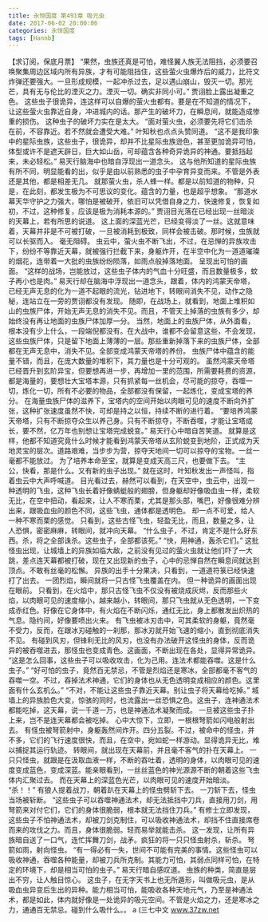 ```yaml
---
title: 永恒国度 第491章 吸元虫
date: 2017-06-02 20:00:06
categories: 永恒国度
tags: [Hannb]
---
```


【求订阅，保底月票】
“果然，虫族还真是可怕，难怪翼人族无法阻挡，必须要召唤聚集周边区域内所有异族，才有可能阻挡住，这些萤火虫爆炸后的威力，比符文炸弹还要强大。一旦形成规模，一起冲杀过去，足以遇山崩山，毁灭一切。那光芒，具有无与伦比的湮灭之力。湮灭一切。确实非同小可。”
贾诩脸上露出凝重之色。
这些虫子很诡异，连这样可以自爆的萤火虫都有。要是在不知道的情况下，让这些萤火虫靠近自身，冲进城内的话。那产生的破坏力，在瞬息间，就能造成惨重的损伤。
这种虫子的破坏力实在是太大。
“面对萤火虫，必须要先将它们击杀在前，不容靠近。若不然就会遭受大难。”
叶知秋也点点头赞同道。
“这不是我印象中的星际虫族，这些虫子，很诡异，却并不比星际虫族逊色，甚至更加诡异可怕，体型或许不是遮天辟日，巨大如山岳，可却蕴含各种奇异诡异的神通。要抵挡起来，未必轻松。”
易天行脑海中也暗自浮现出一道念头。
这与他所知道的星际虫族有所不同，明显能看的出，似乎是由以前熟悉的虫子中孕育异变而来。不管是外表还是其他，都是相差无几。
就那萤火虫，杀人蜂一样。都是以前知道的物种，只是，在此刻，都发生极为不可思议的变化。蕴含的力量，也是超乎想象。
“那道水幕天华守护之力强大，哪怕是被破开，依旧可以凭借自身之力，快速修复，恢复如初，不过，这种修复，应该是极为消耗本源的。”
贾诩目光落在已经出现一丝暗淡的天幕上，若有所思的说道。
这上面的深蓝光芒，已经变得淡了一丝。这就意味着，天幕并非是不可被打破，一旦被消耗到极致，同样会被击破。那时候，虫族就可以长驱而入。
毫无阻碍。
虫云中，萤火虫不断飞出，不过，在忌惮的异族攻击下，纷纷不等靠近天幕，就被强行拦截下来，身躯炸开，在半空中化为一道道璀璨的烟花，连带着一大批的虫族纷纷陨落，如雨点般掉落地面。
呈现出可怕的画面。
“这样的战场，岂能放过，这些虫子体内的气血十分旺盛，而且数量极多，蚊子再小也是肉。”
易天行却在脑海中浮现出一道念头，跟着，体内的鸿蒙天帝塔，已经无声无息的化为一道不起眼的流光，钻进地下，转眼间消失不见，动作之隐秘，连站立在一旁的贾诩都没有发现。
随即，在战场上，就看到，地面上堆积如山的虫族尸体，开始无声无息的消失不见。而且，不管天上掉落的虫族有多少，却始终没有再让地面的虫族尸体加厚一分。
当然，地面上的虫族尸体，从外面看，根本没有少上什么，一段端倪都没有。在大战中，谁都不会留意这些，不会发现，这些虫族尸体，只是留下地面上薄薄的一层。那些重新掉落下来的虫族尸体，全部都在无声无息中，消失不见。全部变成鸿蒙天帝塔的养份。
虫族尸体中蕴含的能量不错，而且，在庞大数量的堆积下，其力量也是十分可观的。
虽然鸿蒙天帝塔已经晋升到玄阶异宝，但要想再进一步，再增加一里的范围，所需要耗费的资源，都是海量的，要想壮大宝塔本源，只有抓紧每一丝机会，尽可能的掠夺，吞噬一切，炼化一切，所有不必要的物品，全部都没有保留，一起炼化，变成宝塔的养分。
在海量虫族尸体的滋养下，宝塔内的空间开始以肉眼可见的速度不断向外扩张，这种扩张速度虽然不快，可却是持之以恒，持续不断的进行着。
“要培养鸿蒙天帝塔，只有不断掠夺众生以养己身。只有不断掠夺，不断吞噬，才能让宝塔成长，要不然，亿万年也别想让宝塔完成蜕变。”
易天行心中暗自苦笑道。
就算是这样，他都不知道究竟什么时候才能看到鸿蒙天帝塔从玄阶蜕变到地阶，正式成为天地灵宝的层次。道路艰难，当步步为营，掠夺天地间一切可以掠夺的宝物。一丝一毫都不能放过。
为了培养本命至宝，就算是变成天高三尺，也要做下去。
“主公，快看，那是什么。又有新的虫子出现。”
就在这时，叶知秋发出一声怪叫，指着虫云中大声呼喊道。
目光看过去，赫然可以看到，在天空中，虫云中，出现一种透明的飞虫，这种飞虫长着好像蜻蜓般的翅膀，但身躯却好像吸血虫一样，柔软无比，在空中扭动，看起来，让人不寒而栗，尤其是那头部，嘴巴，好像很难分辨出来，跟吸血虫的颜色不同，这些飞虫，通体都是透明色。
却一点不可爱，给人一种不寒而栗的感觉。
只看到，这些古怪飞虫，轻盈无比，而且，数量之多，让人恐惧，密密麻麻，转眼间，就冲向天幕。
“什么虫子，不过，肯定不是什么好东西。杀，将之全部诛杀。这些虫子，全部都该死。”
“快，用神通，轰杀它们。”
这批怪虫出现，让城墙上的异族如临大敌，之前没有见过的萤火虫就让他们吓了一大跳，差点连天幕都被打破，现在又出现新的虫子，心中的忌惮自然在瞬息间就达到顶点。不敢有丝毫的松懈。
异族的出手十分果决，只看到，一道道符箓已经快速打了出去。
一团烈焰，瞬间就将一只古怪飞虫覆盖在内。
但一种诡异的画面出现在眼前。
只看到，在火焰中，那只古怪飞虫不仅没有被烧成灰烬，反而那些火焰，以肉眼可见的速度缩小，越来越小，转眼间，那只飞虫就从无色透明，一下变成赤红色。好像在它身体中，有火焰在不断闪烁，通红无比，身上都散发出炽热的气息。隐约间，好像要喷出火来。
有飞虫被冰刃击中，可其柔软的身躯，竟然毫不受力，反而，在跟冰刃碰触的一刹那，那冰刃就开始飞速的缩小，直到彻底消失不见。
有碰到风刃，但锋利无比的风刃，也没有办法破开这怪虫的身体，反而诡异的被吞噬进去，那怪虫也变成青色。这画面，不断出现在各处，显得异常诡异。
“这是怎么回事，这些虫子可以吸收攻击，化为己用。连法术都能吞噬。这是什么虫子。”
“好可怕的虫子，竟然百无禁忌，不管是烈焰还是寒冰，全部都毫不客气的吞噬一空。不过，吞掉法术神通，它们的身体也从无色透明变成相应的颜色。这里面有什么玄机么。”
“不对，不能让这些虫子靠近天幕。别让虫子将天幕给吃掉。”
城墙上的异族脸色大变，惊骇的同时，也流露出一丝恐惧之色。这虫子，连神通法术都能吃掉，这天幕，说一千道一万，也是神通法术凝聚而成。
一旦被这些虫子扑上来，岂不是连天幕都会被吃掉。
心中大惊下，立即，一根根弩箭如闪电般射出去。
有怪虫被弩箭射中，身躯轰然间炸开。四分五裂。不过，被命中的怪虫，并不多，它们的飞行速度很快，而且，在空中，宛如蛇一样游动。显得诡异无比，难以捕捉其运行轨迹。
转眼间，就出现在天幕前，并且毫不客气的扑在天幕上。
一只只怪虫，就跟是在汲取血液一样，不断的吞吐着，透明的身体，以肉眼可见的速度变成蓝色，变成深蓝。能亲眼看到，一丝丝蓝色的神光源源不断的朝着这些飞虫体内汇聚过去。
而在天幕上的深蓝色光芒，以肉眼可见的速度开始暗淡。
“杀！！”
有狼人提着战刀，朝着趴在天幕上的怪虫劈斩下去。
一刀斩下去，怪虫当场被斩断。
“这些虫子可以吞噬神通法术，却无法抵挡中刀兵，直接用刀剑，用弩箭来对付它们，它们的身体很脆弱，根本就无法挡住刀兵。”
有修士立即发现，这些虫子不怕神通法术，却被刀剑克制住，可以吸收神通法术，却挡不住直接席卷而来的攻伐之力。而且，身体很脆弱。轻而易举就能击杀。
这一发现，让所有异族暗自送了一口气，连忙挥舞刀剑，战矛。疯狂的将一只只怪虫射杀，斩杀。
弩箭如雨，射向怪虫。
“有一得必有一失，世间不可能有完美的事情。这些怪虫可以吸收神通，吞噬各种能量，却被刀兵所克制。其能力可怕，其弱点同样可怕，在特定的环境下，却是相当可怕的虫子。”
易天行暗自感叹道。
虫族的种类，简直是层出不穷，让人触目惊心。
这虫子，在无字天书上也无所遁形，叫做吸元虫，是从吸血虫异变后生出的异种。能力相当可怕，能吸收各种天地元气，乃至是神通法术，都是如此，体内就好像是一处诡异的吸元空间。不管是火焰之力，还是寒冰之力，通通百无禁忌。碰到什么吸什么。。
a
(三七中文 www.37zw.net